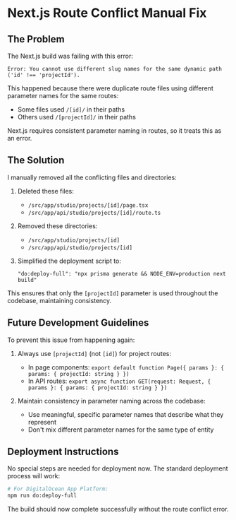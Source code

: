 # Next.js Route Conflict Manual Fix

## The Problem

The Next.js build was failing with this error:

```
Error: You cannot use different slug names for the same dynamic path ('id' !== 'projectId').
```

This happened because there were duplicate route files using different parameter names for the same routes:
- Some files used `/[id]/` in their paths
- Others used `/[projectId]/` in their paths

Next.js requires consistent parameter naming in routes, so it treats this as an error.

## The Solution

I manually removed all the conflicting files and directories:

1. Deleted these files:
   - `/src/app/studio/projects/[id]/page.tsx`
   - `/src/app/api/studio/projects/[id]/route.ts`

2. Removed these directories:
   - `/src/app/studio/projects/[id]`
   - `/src/app/api/studio/projects/[id]`

3. Simplified the deployment script to:
   ```
   "do:deploy-full": "npx prisma generate && NODE_ENV=production next build"
   ```

This ensures that only the `[projectId]` parameter is used throughout the codebase, maintaining consistency.

## Future Development Guidelines

To prevent this issue from happening again:

1. Always use `[projectId]` (not `[id]`) for project routes:
   - In page components: `export default function Page({ params }: { params: { projectId: string } })`
   - In API routes: `export async function GET(request: Request, { params }: { params: { projectId: string } })`

2. Maintain consistency in parameter naming across the codebase:
   - Use meaningful, specific parameter names that describe what they represent
   - Don't mix different parameter names for the same type of entity

## Deployment Instructions

No special steps are needed for deployment now. The standard deployment process will work:

```bash
# For DigitalOcean App Platform:
npm run do:deploy-full
```

The build should now complete successfully without the route conflict error.